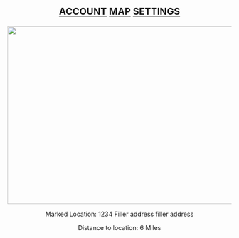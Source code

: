 ## <p align="center">[ACCOUNT](https://google.com/)  [MAP](https://www.google.com/)  [SETTINGS](https://www.google.com/) </p>
 
 <img src="https://live.staticflickr.com/31/40919010_157eb18de1_b.jpg" width="600" height="400">


<p align="center">
Marked Location: 1234 Filler address filler address

 
<p align="center">
Distance to location: 6 Miles

